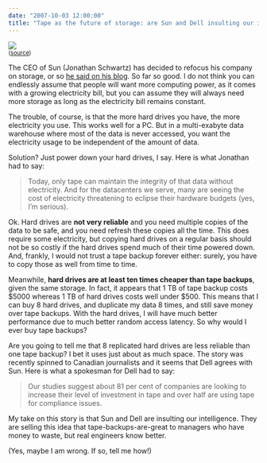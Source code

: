```yaml
---
date: "2007-10-03 12:00:00"
title: "Tape as the future of storage: are Sun and Dell insulting our intelligence?"
---
```



<img decoding="async" src="http://farm1.static.flickr.com/70/172810044_8e0cce9c08_m.jpg" /><br/><small>([source](http://www.flickr.com/photos/garyjwood/))</small>

The CEO of Sun (Jonathan Schwartz) has decided to refocus his company on storage, or so [he said on his blog](https://blogs.oracle.com/roller-ui/errors/404.jsp). So far so good. I do not think you can endlessly assume that people will want more computing power, as it comes with a growing electricity bill, but you can assume they will always need more storage as long as the electricity bill remains constant.

The trouble, of course, is that the more hard drives you have, the more electricity you use. This works well for a PC. But in a multi-exabyte data warehouse where most of the data is never accessed, you want the electricity usage to be independent of the amount of data.

Solution? Just power down your hard drives, I say.
Here is what Jonathan had to say:

>Today, only tape can maintain the integrity of that data without electricity. And for the datacenters we serve, many are seeing the cost of electricity threatening to eclipse their hardware budgets (yes, I&rsquo;m serious).


Ok. Hard drives are __not very reliable__ and you need multiple copies of the data to be safe, and you need refresh these copies all the time. This does require some electricity, but copying hard drives on a regular basis should not be so costly if the hard drives spend much of their time powered down. And, frankly, I would not trust a tape backup forever either: surely, you have to copy those as well from time to time.

Meanwhile, __hard drives are at least ten times cheaper than tape backups__, given the same storage. In fact, it appears that 1 TB of tape backup costs $5000 whereas 1 TB of hard drives costs well under $500. This means that I can buy 8 hard drives, and duplicate my data 8 times, and still save money over tape backups. With the hard drives, I will have much better performance due to much better random access latency. So why would I ever buy tape backups?

Are you going to tell me that 8 replicated hard drives are less reliable than one tape backup? I bet it uses just about as much space.
The story was recently spinned to Canadian journalists and it seems that Dell agrees with Sun. Here is what a spokesman for Dell had to say:

>Our studies suggest about 81 per cent of companies are looking to increase their level of investment in tape and over half are using tape for compliance issues.


My take on this story is that Sun and Dell are insulting our intelligence. They are selling this idea that tape-backups-are-great to managers who have money to waste, but real engineers know better.

(Yes, maybe I am wrong. If so, tell me how!)
